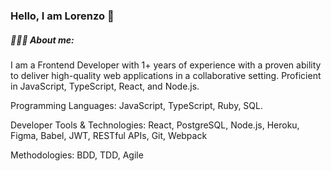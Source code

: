 ### Hello, I am Lorenzo 👋

##### 👨🏻‍💻 About me:

I am a Frontend Developer with 1+ years of experience with a proven ability to deliver high-quality web applications in a collaborative setting. Proficient in JavaScript, TypeScript, React, and Node.js.

Programming Languages: JavaScript, TypeScript, Ruby, SQL.

Developer Tools & Technologies: React, PostgreSQL, Node.js, Heroku, Figma, Babel, JWT, RESTful APIs, Git, Webpack

Methodologies: BDD, TDD, Agile 

<!--

